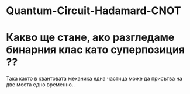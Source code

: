 # Quantum-Circuit-Hadamard-CNOT

# Какво ще стане, ако разгледаме бинарния клас като суперпозиция ?? 
Така както в квантовата механика една частица може да присътва на две места едно временно..
